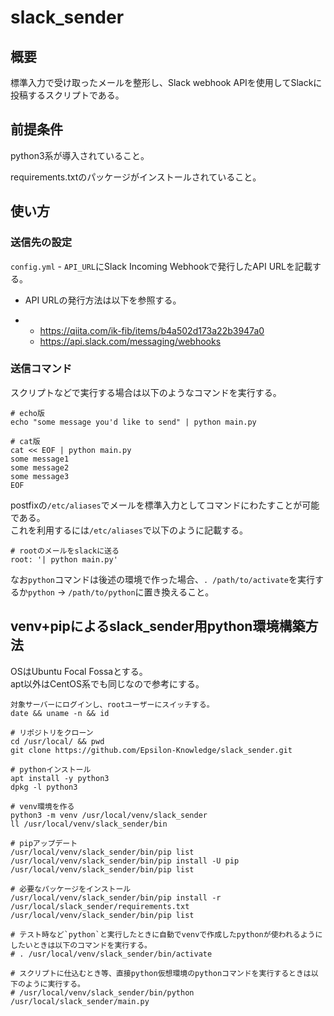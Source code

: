# slack_sender

## 概要

標準入力で受け取ったメールを整形し、Slack webhook APIを使用してSlackに投稿するスクリプトである。

## 前提条件

python3系が導入されていること。

requirements.txtのパッケージがインストールされていること。

## 使い方

### 送信先の設定

`config.yml` - `API_URL`にSlack Incoming Webhookで発行したAPI URLを記載する。

- API URLの発行方法は以下を参照する。

- - https://qiita.com/ik-fib/items/b4a502d173a22b3947a0
  - https://api.slack.com/messaging/webhooks

### 送信コマンド

スクリプトなどで実行する場合は以下のようなコマンドを実行する。

```
# echo版
echo "some message you'd like to send" | python main.py

# cat版
cat << EOF | python main.py
some message1
some message2
some message3
EOF
```

postfixの`/etc/aliases`でメールを標準入力としてコマンドにわたすことが可能である。  
これを利用するには`/etc/aliases`で以下のように記載する。

```
# rootのメールをslackに送る
root: '| python main.py'
```

なお`python`コマンドは後述の環境で作った場合、`. /path/to/activate`を実行するか`python` → `/path/to/python`に置き換えること。

## venv+pipによるslack_sender用python環境構築方法

OSはUbuntu Focal Fossaとする。  
apt以外はCentOS系でも同じなので参考にする。

```
対象サーバーにログインし、rootユーザーにスイッチする。
date && uname -n && id

# リポジトリをクローン
cd /usr/local/ && pwd
git clone https://github.com/Epsilon-Knowledge/slack_sender.git

# pythonインストール
apt install -y python3
dpkg -l python3

# venv環境を作る
python3 -m venv /usr/local/venv/slack_sender
ll /usr/local/venv/slack_sender/bin

# pipアップデート
/usr/local/venv/slack_sender/bin/pip list
/usr/local/venv/slack_sender/bin/pip install -U pip
/usr/local/venv/slack_sender/bin/pip list

# 必要なパッケージをインストール
/usr/local/venv/slack_sender/bin/pip install -r /usr/local/slack_sender/requirements.txt
/usr/local/venv/slack_sender/bin/pip list

# テスト時など`python`と実行したときに自動でvenvで作成したpythonが使われるようにしたいときは以下のコマンドを実行する。
# . /usr/local/venv/slack_sender/bin/activate

# スクリプトに仕込むとき等、直接python仮想環境のpythonコマンドを実行するときは以下のように実行する。
# /usr/local/venv/slack_sender/bin/python /usr/local/slack_sender/main.py

```





